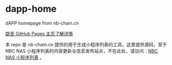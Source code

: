 # dapp-home
dAPP homepage from nb-chain.cn

[跳至 GitHub Pages 主页了解详情](https://www.fn-share.com/github_bridge?path=index.html)

本 repo 是 nb-chain.cn 提供的用于生成小程序列表的工具。这里提供源码，至于 NBC NAS 小程序列表的内容更新与信息发布站点，不在此处，请访问：[NBC NAS 小程序列表](https://nas.nb-chain.cn/www/dapps/index.html) 。
